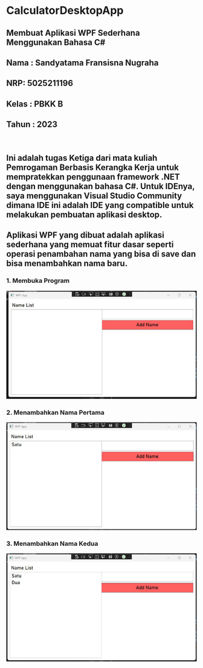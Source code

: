 # CalculatorDesktopApp

<h2>Membuat Aplikasi WPF Sederhana Menggunakan Bahasa C#<h2>

## Nama : Sandyatama Fransisna Nugraha
## NRP: 5025211196
## Kelas : PBKK B
## Tahun : 2023

<br>

## Ini adalah tugas Ketiga dari mata kuliah Pemrogaman Berbasis Kerangka Kerja untuk mempratekkan penggunaan framework .NET dengan menggunakan bahasa C#. Untuk IDEnya, saya menggunakan Visual Studio Community dimana IDE ini adalah IDE yang compatible untuk melakukan pembuatan aplikasi desktop. 


## Aplikasi WPF yang dibuat adalah aplikasi sederhana yang memuat fitur dasar seperti operasi penambahan nama yang bisa di save dan bisa menambahkan nama baru. 


### 1. Membuka Program
![First](Img/1.png)

### 2. Menambahkan Nama Pertama
![First](Img/2.png)

### 3. Menambahkan Nama Kedua
![First](Img/3.png)

